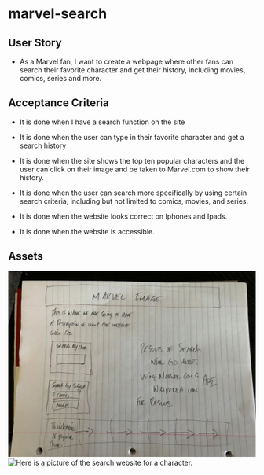 # marvel-search

## User Story

* As a Marvel fan, I want to create a webpage where other fans can search their favorite character and get their history, including movies, comics, series and more. 

## Acceptance Criteria


* It is done when I have a search function on the site

* It is done when the user can type in their favorite character and get a search history

* It is done when the site shows the top ten popular characters and the user can click on their image and be taken to Marvel.com to show their history. 

* It is done when the user can search more specifically by using certain search criteria, including but not limited to comics, movies, and series. 

* It is done when the website looks correct on Iphones and Ipads. 

* It is done when the website is accessible. 

## Assets

![Here is a picture of the website mockup.](assets/images/Marvel-website-mockup.jpeg)
![Here is a picture of the search website for a character.](assets/images/screencapture-127-0-0-1-5500-index-html-2023-06-05-10_22_51.png)
